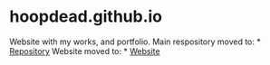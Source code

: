 # hoopdead.github.io

Website with my works, and portfolio.
Main respository moved to: * [Repository](https://github.com/HoopDead/portfolio/tree/master)
Website moved to: * [Website](https://hoopdead.github.io/portfolio)
